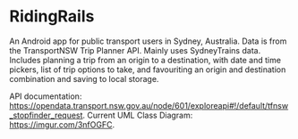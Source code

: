 # RidingRails
An Android app for public transport users in Sydney, Australia. Data is from the TransportNSW Trip Planner API. Mainly uses SydneyTrains data. Includes planning a trip from an origin to a destination, with date and time pickers, list of trip options to take, and favouriting an origin and destination combination and saving to local storage.

API documentation: https://opendata.transport.nsw.gov.au/node/601/exploreapi#!/default/tfnsw_stopfinder_request.
Current UML Class Diagram: https://imgur.com/3nfOGFC.
